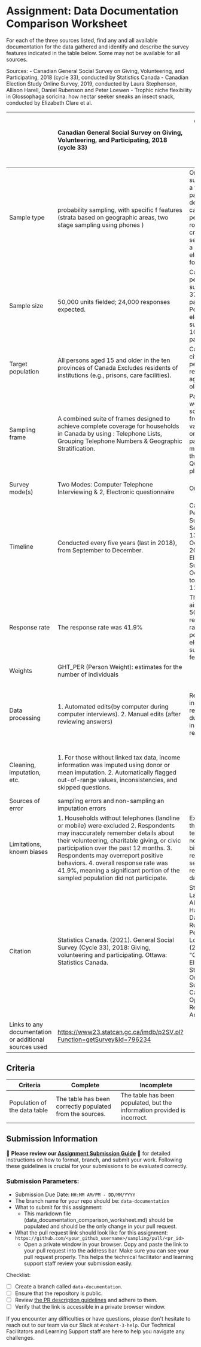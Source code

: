 # Assignment: Data Documentation Comparison Worksheet

For each of the three sources listed, find any and all available documentation for the data gathered and identify and describe the survey features indicated in the table below. Some may not be available for all sources.

Sources: - Canadian General Social Survey on Giving, Volunteering, and Participating, 2018 (cycle 33), conducted by Statistics Canada - Canadian Election Study Online Survey, 2019, conducted by Laura Stephenson, Allison Harell, Daniel Rubenson and Peter Loewen - Trophic niche flexibility in Glossophaga soricina: how nectar seeker sneaks an insect snack, conducted by Elizabeth Clare et al.

|                                                       | Canadian General Social Survey on Giving, Volunteering, and Participating, 2018 (cycle 33) | Canadian Election Study Online Survey, 2019 | Trophic niche flexibility in Glossophaga soricina: how nectar seeker sneaks an insect snack |
|----------------|:--------------------|----------------|---------------------|
| Sample type                                           |      probability sampling, with specific f features   (strata based on geographic areas, two stage sampling using phones )                                                                                    | Online survey with a two-wave panel design: a campaign period rolling cross-section and a post-election follow-up                                             | Guano (fecal samples) from bats.                                                                                            |
| Sample size                                           |          50,000 units fielded; 24,000 responses expected.                                                                                  |  Campaign period survey: 37,822 participants; Post-election survey: 10,340 participants                                           |  112 individual bats were caught; 38 guano samples were analyzed                                                                                           |
| Target population                                     |    All persons aged 15 and older in the ten provinces of Canada Excludes residents of institutions (e.g., prisons, care facilities).                                                                                        | Canadian citizens and permanent residents aged 18 or older                                            | Glossophaga soricina bats in Costa Rica                                                                                            |
| Sampling frame                                        |A combined suite of frames designed to achieve complete coverage for households in Canada by using : Telephone Lists, Grouping Telephone Numbers & Geographic Stratification.                                                                                            | Participants were sourced from a variety of online panels, managed through the Qualtrics platform.                                             | Bats were captured in mist nets in the Area de Conservación de Guanacaste, Costa Rica.                                                                                            |
| Survey mode(s)                                        | Two Modes: Computer Telephone Interviewing & 2, Electronic questionnaire                                                                                           | Online                                            | Field capture and laboratory analysis,                                                                                            |
| Timeline                                              | Conducted every five years (last in 2018), from September to December.                                                                                           |Campaign Period Survey: September 13 to October 21, 2019. Post-Election Survey: October 24 to November 11, 2019                                             | spanned 7 weeks from late May to early July 2009                                                                                            |
| Response rate                                         |    The response rate was 41.9%                                                                                        | The study aimed for a 50% recontact rate for the post-election survey but fell short                                            |                                                                                             |
| Weights                                               | GHT_PER (Person Weight):  estimates for the number of individuals                                                                                           |                                             |                                                                                             |
| Data processing                                       |1. Automated edits(by computer during computer interviews). 2. Manual edits (after reviewing answers)                                                                                           | Removed incomplete responses, duplicates, inattentive respondents                                            | Guano was soaked, fragmented, DNA extracted, and sequenced. Insect species were identified using reference databases.                                                                                            |
| Cleaning, imputation, etc.                            |1. For those without linked tax data, income information was imputed using donor or mean imputation. 2. Automatically flagged out-of-range values, inconsistencies, and skipped questions.                                                                                            |                                             |   equences without matches were noted as preliminary hypotheses                                                                                          |
| Sources of error                                      |sampling errors and non-sampling an imputation errors                                                                                            |                                            |                                                                                             |
| Limitations, known biases                             |  1. Households without telephones (landline or mobile) were excluded  2. Respondents may inaccurately remember details about their volunteering, charitable giving, or civic participation over the past 12 months. 3. Respondents may overreport positive behaviors. 4. overall response rate was 41.9%, meaning a significant portion of the sampled population did not participate.                                                                                       |Exclusion of the territories, nonresponse bias, and reliance on self-reported data.                                             |                                                                                             |
| Citation                                           | Statistics Canada. (2021). General Social Survey (Cycle 33), 2018: Giving, volunteering and participating. Ottawa: Statistics Canada.                                                                                             |Stephenson, Laura B., Allison Harell, Daniel Rubenson, Peter Loewen. (2020). "Canadian Election Study, 2019, Online Survey." Canadian Opinion Research Archive                                             |   Clare et al. (2014). Trophic niche flexibility in Glossophaga soricina: how a nectar seeker sneaks an insect snack. Functional Ecology, 28, 632–641. DOI: 10.1111/1365-2435.12192.                                                                                          |
| Links to any documentation or additional sources used |   https://www23.statcan.gc.ca/imdb/p2SV.pl?Function=getSurvey&Id=796234                                                                                      |                                             |                                                                                             |

## Criteria

|Criteria|Complete|Incomplete|
|--------|----|----|
|Population of the data table|The table has been correctly populated from the sources.|The table has been populated, but the information provided is incorrect.|

## Submission Information

🚨 **Please review our [Assignment Submission Guide](https://github.com/UofT-DSI/onboarding/blob/main/onboarding_documents/submissions.md)** 🚨 for detailed instructions on how to format, branch, and submit your work. Following these guidelines is crucial for your submissions to be evaluated correctly.

### Submission Parameters:
* Submission Due Date: `HH:MM AM/PM - DD/MM/YYYY`
* The branch name for your repo should be: `data-documentation`
* What to submit for this assignment:
     * This markdown file (data_documentation_comparison_worksheet.md) should be populated and should be the only change in your pull request.
* What the pull request link should look like for this assignment: `https://github.com/<your_github_username>/sampling/pull/<pr_id>`
     * Open a private window in your browser. Copy and paste the link to your pull request into the address bar. Make sure you can see your pull request properly. This helps the technical facilitator and learning support staff review your submission easily.

Checklist:
- [ ] Create a branch called `data-documentation`.
- [ ] Ensure that the repository is public.
- [ ] Review [the PR description guidelines](https://github.com/UofT-DSI/onboarding/blob/main/onboarding_documents/submissions.md#guidelines-for-pull-request-descriptions) and adhere to them.
- [ ] Verify that the link is accessible in a private browser window.

If you encounter any difficulties or have questions, please don't hesitate to reach out to our team via our Slack at `#cohort-3-help`. Our Technical Facilitators and Learning Support staff are here to help you navigate any challenges.
